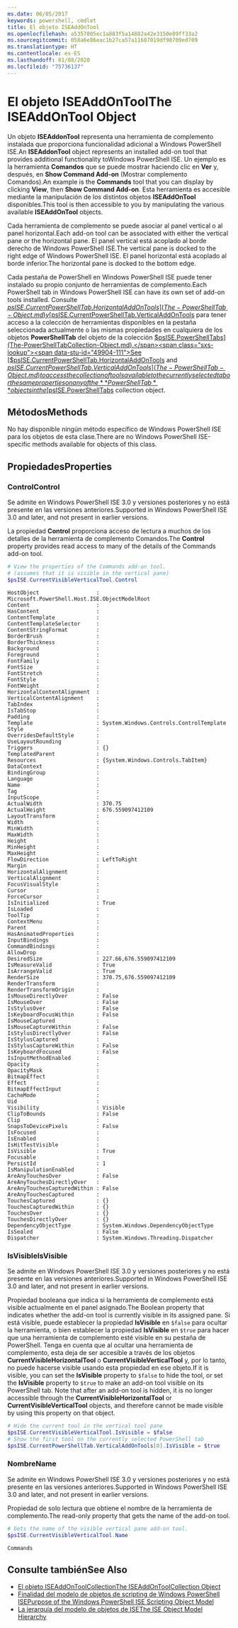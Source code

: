 ```yaml
---
ms.date: 06/05/2017
keywords: powershell, cmdlet
title: El objeto ISEAddOnTool
ms.openlocfilehash: a5357005ec1a883f5a14882a42e3150e09ff33a2
ms.sourcegitcommit: 058a6e86eac1b27ca57a11687019df98709ed709
ms.translationtype: HT
ms.contentlocale: es-ES
ms.lasthandoff: 01/08/2020
ms.locfileid: "75736137"
---
```

# <a name="the-iseaddontool-object"></a><span data-ttu-id="49904-103">El objeto ISEAddOnTool</span><span class="sxs-lookup"><span data-stu-id="49904-103">The ISEAddOnTool Object</span></span>

<span data-ttu-id="49904-104">Un objeto **ISEAddonTool** representa una herramienta de complemento instalada que proporciona funcionalidad adicional a Windows PowerShell ISE.</span><span class="sxs-lookup"><span data-stu-id="49904-104">An **ISEAddonTool** object represents an installed add-on tool that provides additional functionality toWindows PowerShell ISE.</span></span> <span data-ttu-id="49904-105">Un ejemplo es la herramienta **Comandos** que se puede mostrar haciendo clic en **Ver** y, después, en **Show Command Add-on** (Mostrar complemento Comandos).</span><span class="sxs-lookup"><span data-stu-id="49904-105">An example is the **Commands** tool that you can display by clicking **View**, then **Show Command Add-on**.</span></span> <span data-ttu-id="49904-106">Esta herramienta es accesible mediante la manipulación de los distintos objetos **ISEAddOnTool** disponibles.</span><span class="sxs-lookup"><span data-stu-id="49904-106">This tool is then accessible to you by manipulating the various available **ISEAddOnTool** objects.</span></span>

<span data-ttu-id="49904-107">Cada herramienta de complemento se puede asociar al panel vertical o al panel horizontal.</span><span class="sxs-lookup"><span data-stu-id="49904-107">Each add-on tool can be associated with either the vertical pane or the horizontal pane.</span></span> <span data-ttu-id="49904-108">El panel vertical está acoplado al borde derecho de Windows PowerShell ISE.</span><span class="sxs-lookup"><span data-stu-id="49904-108">The vertical pane is docked to the right edge of Windows PowerShell ISE.</span></span> <span data-ttu-id="49904-109">El panel horizontal está acoplado al borde inferior.</span><span class="sxs-lookup"><span data-stu-id="49904-109">The horizontal pane is docked to the bottom edge.</span></span>

<span data-ttu-id="49904-110">Cada pestaña de PowerShell en Windows PowerShell ISE puede tener instalado su propio conjunto de herramientas de complemento.</span><span class="sxs-lookup"><span data-stu-id="49904-110">Each PowerShell tab in Windows PowerShell ISE can have its own set of add-on tools installed.</span></span> <span data-ttu-id="49904-111">Consulte [$psISE.CurrentPowerShellTab.HorizontalAddOnTools](The-PowerShellTab-Object.md) y [$psISE.CurrentPowerShellTab.VerticalAddOnTools](The-PowerShellTab-Object.md) para tener acceso a la colección de herramientas disponibles en la pestaña seleccionada actualmente o las mismas propiedades en cualquiera de los objetos **PowerShellTab** del objeto de la colección [$psISE.PowerShellTabs](The-PowerShellTabCollection-Object.md).</span><span class="sxs-lookup"><span data-stu-id="49904-111">See [$psISE.CurrentPowerShellTab.HorizontalAddOnTools](The-PowerShellTab-Object.md) and [$psISE.CurrentPowerShellTab.VerticalAddOnTools](The-PowerShellTab-Object.md) to access the collection of tools available to the currently selected tab or the same properties on any of the **PowerShellTab** objects in the [$psISE.PowerShellTabs](The-PowerShellTabCollection-Object.md) collection object.</span></span>

## <a name="methods"></a><span data-ttu-id="49904-112">Métodos</span><span class="sxs-lookup"><span data-stu-id="49904-112">Methods</span></span>

<span data-ttu-id="49904-113">No hay disponible ningún método específico de Windows PowerShell ISE para los objetos de esta clase.</span><span class="sxs-lookup"><span data-stu-id="49904-113">There are no Windows PowerShell ISE-specific methods available for objects of this class.</span></span>

## <a name="properties"></a><span data-ttu-id="49904-114">Propiedades</span><span class="sxs-lookup"><span data-stu-id="49904-114">Properties</span></span>

### <a name="control"></a><span data-ttu-id="49904-115">Control</span><span class="sxs-lookup"><span data-stu-id="49904-115">Control</span></span>

<span data-ttu-id="49904-116">Se admite en Windows PowerShell ISE 3.0 y versiones posteriores y no está presente en las versiones anteriores.</span><span class="sxs-lookup"><span data-stu-id="49904-116">Supported in Windows PowerShell ISE 3.0 and later, and not present in earlier versions.</span></span>

<span data-ttu-id="49904-117">La propiedad **Control** proporciona acceso de lectura a muchos de los detalles de la herramienta de complemento Comandos.</span><span class="sxs-lookup"><span data-stu-id="49904-117">The **Control** property provides read access to many of the details of the Commands add-on tool.</span></span>

```powershell
# View the properties of the Commands add-on tool.
# (assumes that it is visible in the vertical pane)
$psISE.CurrentVisibleVerticalTool.Control
```

```Output
HostObject                  : Microsoft.PowerShell.Host.ISE.ObjectModelRoot
Content                     :
HasContent                  :
ContentTemplate             :
ContentTemplateSelector     :
ContentStringFormat         :
BorderBrush                 :
BorderThickness             :
Background                  :
Foreground                  :
FontFamily                  :
FontSize                    :
FontStretch                 :
FontStyle                   :
FontWeight                  :
HorizontalContentAlignment  :
VerticalContentAlignment    :
TabIndex                    :
IsTabStop                   :
Padding                     :
Template                    : System.Windows.Controls.ControlTemplate
Style                       :
OverridesDefaultStyle       :
UseLayoutRounding           :
Triggers                    : {}
TemplatedParent             :
Resources                   : {System.Windows.Controls.TabItem}
DataContext                 :
BindingGroup                :
Language                    :
Name                        :
Tag                         :
InputScope                  :
ActualWidth                 : 370.75
ActualHeight                : 676.559097412109
LayoutTransform             :
Width                       :
MinWidth                    :
MaxWidth                    :
Height                      :
MinHeight                   :
MaxHeight                   :
FlowDirection               : LeftToRight
Margin                      :
HorizontalAlignment         :
VerticalAlignment           :
FocusVisualStyle            :
Cursor                      :
ForceCursor                 :
IsInitialized               : True
IsLoaded                    :
ToolTip                     :
ContextMenu                 :
Parent                      :
HasAnimatedProperties       :
InputBindings               :
CommandBindings             :
AllowDrop                   :
DesiredSize                 : 227.66,676.559097412109
IsMeasureValid              : True
IsArrangeValid              : True
RenderSize                  : 370.75,676.559097412109
RenderTransform             :
RenderTransformOrigin       :
IsMouseDirectlyOver         : False
IsMouseOver                 : False
IsStylusOver                : False
IsKeyboardFocusWithin       : False
IsMouseCaptured             :
IsMouseCaptureWithin        : False
IsStylusDirectlyOver        : False
IsStylusCaptured            :
IsStylusCaptureWithin       : False
IsKeyboardFocused           : False
IsInputMethodEnabled        :
Opacity                     :
OpacityMask                 :
BitmapEffect                :
Effect                      :
BitmapEffectInput           :
CacheMode                   :
Uid                         :
Visibility                  : Visible
ClipToBounds                : False
Clip                        :
SnapsToDevicePixels         : False
IsFocused                   :
IsEnabled                   :
IsHitTestVisible            :
IsVisible                   : True
Focusable                   :
PersistId                   : 1
IsManipulationEnabled       :
AreAnyTouchesOver           : False
AreAnyTouchesDirectlyOver   :
AreAnyTouchesCapturedWithin : False
AreAnyTouchesCaptured       :
TouchesCaptured             : {}
TouchesCapturedWithin       : {}
TouchesOver                 : {}
TouchesDirectlyOver         : {}
DependencyObjectType        : System.Windows.DependencyObjectType
IsSealed                    : False
Dispatcher                  : System.Windows.Threading.Dispatcher
```

### <a name="isvisible"></a><span data-ttu-id="49904-118">IsVisible</span><span class="sxs-lookup"><span data-stu-id="49904-118">IsVisible</span></span>

<span data-ttu-id="49904-119">Se admite en Windows PowerShell ISE 3.0 y versiones posteriores y no está presente en las versiones anteriores.</span><span class="sxs-lookup"><span data-stu-id="49904-119">Supported in Windows PowerShell ISE 3.0 and later, and not present in earlier versions.</span></span>

<span data-ttu-id="49904-120">Propiedad booleana que indica si la herramienta de complemento está visible actualmente en el panel asignado.</span><span class="sxs-lookup"><span data-stu-id="49904-120">The Boolean property that indicates whether the add-on tool is currently visible in its assigned pane.</span></span> <span data-ttu-id="49904-121">Si está visible, puede establecer la propiedad **IsVisible** en `$false` para ocultar la herramienta, o bien establecer la propiedad **IsVisible** en `$true` para hacer que una herramienta de complemento esté visible en su pestaña de PowerShell. Tenga en cuenta que al ocultar una herramienta de complemento, esta deja de ser accesible a través de los objetos **CurrentVisibleHorizontalTool** o **CurrentVisibleVerticalTool** y, por lo tanto, no puede hacerse visible usando esta propiedad en ese objeto.</span><span class="sxs-lookup"><span data-stu-id="49904-121">If it is visible, you can set the **IsVisible** property to `$false` to hide the tool, or set the **IsVisible** property to `$true` to make an add-on tool visible on its PowerShell tab. Note that after an add-on tool is hidden, it is no longer accessible through the **CurrentVisibleHorizontalTool** or **CurrentVisibleVerticalTool** objects, and therefore cannot be made visible by using this property on that object.</span></span>

```powershell
# Hide the current tool in the vertical tool pane
$psISE.CurrentVisibleVerticalTool.IsVisible = $false
# Show the first tool on the currently selected PowerShell tab
$psISE.CurrentPowerShellTab.VerticalAddOnTools[0].IsVisible = $true
```

### <a name="name"></a><span data-ttu-id="49904-122">Nombre</span><span class="sxs-lookup"><span data-stu-id="49904-122">Name</span></span>

<span data-ttu-id="49904-123">Se admite en Windows PowerShell ISE 3.0 y versiones posteriores y no está presente en las versiones anteriores.</span><span class="sxs-lookup"><span data-stu-id="49904-123">Supported in Windows PowerShell ISE 3.0 and later, and not present in earlier versions.</span></span>

<span data-ttu-id="49904-124">Propiedad de solo lectura que obtiene el nombre de la herramienta de complemento.</span><span class="sxs-lookup"><span data-stu-id="49904-124">The read-only property that gets the name of the add-on tool.</span></span>

```powershell
# Gets the name of the visible vertical pane add-on tool.
$psISE.CurrentVisibleVerticalTool.Name
```

```Output
Commands
```

## <a name="see-also"></a><span data-ttu-id="49904-125">Consulte también</span><span class="sxs-lookup"><span data-stu-id="49904-125">See Also</span></span>

- [<span data-ttu-id="49904-126">El objeto ISEAddOnToolCollection</span><span class="sxs-lookup"><span data-stu-id="49904-126">The ISEAddOnToolCollection Object</span></span>](The-ISEAddOnToolCollection-Object.md)
- [<span data-ttu-id="49904-127">Finalidad del modelo de objetos de scripting de Windows PowerShell ISE</span><span class="sxs-lookup"><span data-stu-id="49904-127">Purpose of the Windows PowerShell ISE Scripting Object Model</span></span>](Purpose-of-the-Windows-PowerShell-ISE-Scripting-Object-Model.md)
- [<span data-ttu-id="49904-128">La jerarquía del modelo de objetos de ISE</span><span class="sxs-lookup"><span data-stu-id="49904-128">The ISE Object Model Hierarchy</span></span>](The-ISE-Object-Model-Hierarchy.md)
